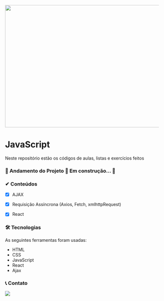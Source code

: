 <img src="https://www.luiztools.com.br/wp-content/uploads/2018/09/javascript.png" width="1100px" height="400px">
   
# JavaScript
 Neste repositório estão os códigos de aulas, listas e exercícios feitos

### 🚧  Andamento do Projeto 🚀 Em construção...  🚧

### ✔ Conteúdos
  - [x] AJAX
  - [x] Requisição Assíncrona (Axios, Fetch, xmlhttpRequest)
  - [x] React
 

### 🛠 Tecnologias

As seguintes ferramentas foram usadas:

- HTML
- CSS
- JavaScript
- React
- Ajax

### 📞 Contato
<a href="https://www.linkedin.com/in/carloscaykebn/" target="_blank"><img src="https://img.shields.io/badge/-LinkedIn-%230077B5?style=for-the-badge&logo=linkedin&logoColor=white" target="_blank"></a>   
